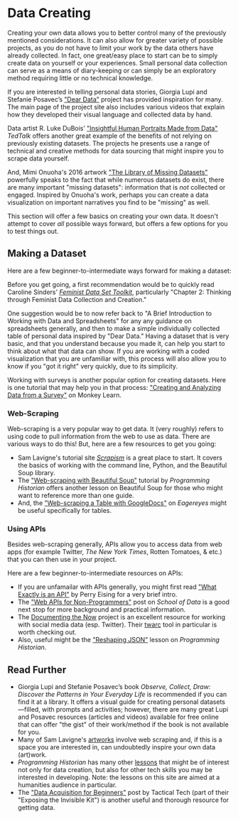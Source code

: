 # Data Creating 

Creating your own data allows you to better control many of the previously mentioned considerations. It can also allow for greater variety of possible projects, as you do not have to limit your work by the data others have already collected. In fact, one great/easy place to start can be to simply create data on yourself or your experiences. Small personal data collection can serve as a means of diary-keeping or can simply be an exploratory method requiring little or no technical knowledge.  

If you are interested in telling personal data stories, Giorgia Lupi and Stefanie Posavec’s ["Dear Data"](https://www.dear-data.com/theproject) project has provided inspiration for many. The main page of the project site also includes various videos that explain how they developed their visual language and collected data by hand. 

Data artist R. Luke DuBois’ ["Insightful Human Portraits Made from Data"](https://www.ted.com/talks/r_luke_dubois_insightful_human_portraits_made_from_data) *TedTalk* offers another great example of the benefits of not relying on previously existing datasets. The projects he presents use a range of technical and creative methods for data sourcing that might inspire you to scrape data yourself.  

And, Mimi Onuoha's 2016 artwork ["The Library of Missing Datasets"](https://mimionuoha.com/the-library-of-missing-datasets) powerfully speaks to the fact that while numerous datasets do exist, there are many important "missing datasets": information that is *not* collected or engaged. Inspired by Onuoha's work, perhaps you can create a data visualization on important narratives you find to be "missing" as well. 

This section will offer a few basics on creating your own data. It doesn't attempt to cover *all* possible ways forward, but offers a few options for you to test things out. 

## Making a Dataset 

Here are a few beginner-to-intermediate ways forward for making a dataset: 

Before you get going, a first recommendation would be to quickly read Caroline Sinders' [*Feminist Data Set Toolkit*](https://carolinesinders.com/wp-content/uploads/2020/05/Feminist-Data-Set-Final-Draft-2020-0526.pdf), particularly "Chapter 2: Thinking through Feminist Data Collection and Creation." 

One suggestion would be to now refer back to "A Brief Introduction to Working with Data and Spreadsheets" for any any guidance on spreadsheets generally, and then to make a simple individually collected table of personal data inspired by "Dear Data." Having a dataset that is very basic, and that you understand because you made it, can help you start to think about what that data can show. If you are working with a coded visualization that you are unfamiliar with, this process will also allow you to know if you "got it right" very quickly, due to its simplicity.  

Working with surveys is another popular option for creating datasets. Here is one tutorial that may help you in that process: ["Creating and Analyzing Data from a Survey"](https://monkeylearn.com/blog/survey-analysis/) on Monkey Learn.   

### Web-Scraping

Web-scraping is a very popular way to get data. It (very roughly) refers to using code to pull information from the web to use as data. There are various ways to do this! But, here are a few resources to get you going:

- Sam Lavigne's tutorial site [*Scrapism*](https://scrapism.lav.io/) is a great place to start. It covers the basics of working with the command line, Python, and the Beautiful Soup library.  
- The ["Web-scraping with Beautiful Soup"](https://programminghistorian.org/en/lessons/intro-to-beautiful-soup) tutorial by *Programming Historian* offers another lesson on Beautiful Soup for those who might want to reference more than one guide. 
- And, the ["Web-scraping a Table with GoogleDocs"](https://eagereyes.org/data/scrape-tables-using-google-docs) on *Eagereyes* might be useful specifically for tables.  

### Using APIs 

Besides web-scraping generally, APIs allow you to access data from web apps (for example Twitter, *The New York Times*, Rotten Tomatoes, & etc.) that you can then use in your project. 

Here are a few beginner-to-intermediate resources on APIs: 

- If you are unfamailar with APIs generally, you might first read ["What Exactly is an API"](https://medium.com/@perrysetgo/what-exactly-is-an-api-69f36968a41f) by Perry Eising for a very brief intro. 
- The ["Web APIs for Non-Programmers"](https://schoolofdata.org/2013/11/18/web-apis-for-non-programmers/) post on *School of Data* is a good next stop for more background and practical information.    
- The [Documenting the Now](https://www.docnow.io/) project is an excellent resource for working with social media data (esp. Twitter). Their [twarc](https://twarc-project.readthedocs.io/en/latest/) tool in particular is worth checking out.  
- Also, useful might be the ["Reshaping JSON"](https://programminghistorian.org/en/lessons/json-and-jq) lesson on *Programming Historian*. 

## Read Further
- Giorgia Lupi and Stefanie Posavec’s book *Observe, Collect, Draw: Discover the Patterns in Your Everyday Life* is recommended if you can find it at a library. It offers a visual guide for creating personal datasets—filled, with prompts and activities; however, there are many great Lupi and Posavec resources (articles and videos) available for free online that can offer "the gist" of their work/method if the book is not available for you.
- Many of Sam Lavigne's [artworks](https://lav.io/) involve web scraping and, if this is a space you are interested in, can undoubtedly inspire your own data (art)work. 
- *Programming Historian* has many other [lessons](https://programminghistorian.org/en/lessons/) that might be of interest not only for data creation, but also for other tech skills you may be interested in developing. Note: the lessons on this site are aimed at a humanities audience in particular.
- The ["Data Acquisition for Beginners"](https://kit.exposingtheinvisible.org/en/how/data-acquisition.html) post by Tactical Tech (part of their "Exposing the Invisible Kit") is another useful and thorough resource for getting data. 